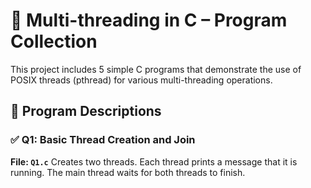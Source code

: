 # 🧵 Multi-threading in C – Program Collection
This project includes 5 simple C programs that demonstrate the use of POSIX threads (pthread) for various multi-threading operations.

## 📘 Program Descriptions
### ✅ Q1: Basic Thread Creation and Join
**File: ```Q1.c```**
Creates two threads. Each thread prints a message that it is running. The main thread waits for both threads to finish.
